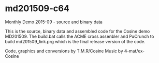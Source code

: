 # md201509-c64
Monthly Demo 2015-09 - source and binary data

This is the source, binary data and assembled code for the Cosine demo MD201509. The build.bat calls the ACME cross assenbler and PuCrunch to build md201509_link.prg which is the final release version of the code.

Code, graphics and conversions by T.M.R/Cosine
Music by 4-mat/ex-Cosine
